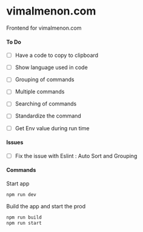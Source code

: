# vimalmenon.com
Frontend for vimalmenon.com

#### To Do
- [ ] Have a code to copy to clipboard
- [ ] Show language used in code
- [ ] Grouping of commands
- [ ] Multiple commands
- [ ] Searching of commands
- [ ] Standardize the command
- [ ] Get Env value during run time


#### Issues
- [ ] Fix the issue with Eslint : Auto Sort and Grouping

#### Commands
Start app
```sh
npm run dev
```
Build the app and start the prod
```sh
npm run build
npm run start
```

